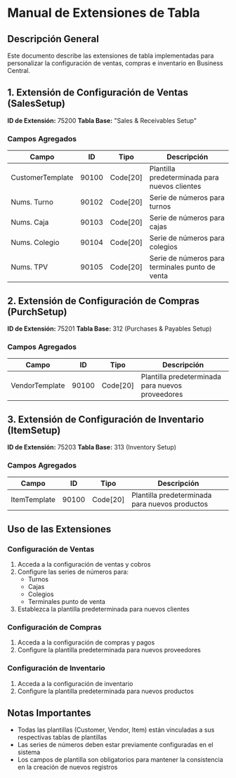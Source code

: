 # Manual de Extensiones de Tabla

## Descripción General
Este documento describe las extensiones de tabla implementadas para personalizar la configuración de ventas, compras e inventario en Business Central.

## 1. Extensión de Configuración de Ventas (SalesSetup)
**ID de Extensión:** 75200
**Tabla Base:** "Sales & Receivables Setup"

### Campos Agregados

| Campo | ID | Tipo | Descripción |
|-------|----|------|-------------|
| CustomerTemplate | 90100 | Code[20] | Plantilla predeterminada para nuevos clientes |
| Nums. Turno | 90102 | Code[20] | Serie de números para turnos |
| Nums. Caja | 90103 | Code[20] | Serie de números para cajas |
| Nums. Colegio | 90104 | Code[20] | Serie de números para colegios |
| Nums. TPV | 90105 | Code[20] | Serie de números para terminales punto de venta |

## 2. Extensión de Configuración de Compras (PurchSetup)
**ID de Extensión:** 75201
**Tabla Base:** 312 (Purchases & Payables Setup)

### Campos Agregados

| Campo | ID | Tipo | Descripción |
|-------|----|------|-------------|
| VendorTemplate | 90100 | Code[20] | Plantilla predeterminada para nuevos proveedores |

## 3. Extensión de Configuración de Inventario (ItemSetup)
**ID de Extensión:** 75203
**Tabla Base:** 313 (Inventory Setup)

### Campos Agregados

| Campo | ID | Tipo | Descripción |
|-------|----|------|-------------|
| ItemTemplate | 90100 | Code[20] | Plantilla predeterminada para nuevos productos |

## Uso de las Extensiones

### Configuración de Ventas
1. Acceda a la configuración de ventas y cobros
2. Configure las series de números para:
   - Turnos
   - Cajas
   - Colegios
   - Terminales punto de venta
3. Establezca la plantilla predeterminada para nuevos clientes

### Configuración de Compras
1. Acceda a la configuración de compras y pagos
2. Configure la plantilla predeterminada para nuevos proveedores

### Configuración de Inventario
1. Acceda a la configuración de inventario
2. Configure la plantilla predeterminada para nuevos productos

## Notas Importantes
- Todas las plantillas (Customer, Vendor, Item) están vinculadas a sus respectivas tablas de plantillas
- Las series de números deben estar previamente configuradas en el sistema
- Los campos de plantilla son obligatorios para mantener la consistencia en la creación de nuevos registros 